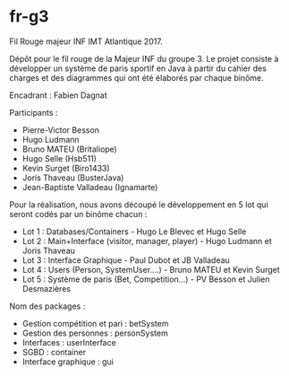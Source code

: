 # fr-g3
Fil Rouge majeur INF IMT Atlantique 2017. 

Dépôt pour le fil rouge de la Majeur INF du groupe 3. Le projet consiste à développer un système de paris sportif en Java à partir du cahier des charges et des diagrammes qui ont été élaborés par chaque binôme. 

Encadrant : Fabien Dagnat

Participants : 
 - Pierre-Victor Besson
 - Hugo Ludmann
 - Bruno MATEU (Britaliope)
 - Hugo Selle (Hsb511)
 - Kevin Surget (Biro1433)
 - Joris Thaveau (BusterJava)
 - Jean-Baptiste Valladeau (Ignamarte)




Pour la réalisation, nous avons découpé le développement en 5 lot qui seront codés par un binôme chacun :
 - Lot 1 : Databases/Containers - Hugo Le Blevec et Hugo Selle
 - Lot 2 : Main+Interface (visitor, manager, player) - Hugo Ludmann et Joris Thaveau
 - Lot 3 : Interface Graphique - Paul Dubot et JB Valladeau
 - Lot 4 : Users (Person, SystemUser....) - Bruno MATEU et Kevin Surget
 - Lot 5 : Système de paris (Bet, Competition...) - PV Besson et Julien Desmazières


Nom des packages :

- Gestion compétition et pari : betSystem
- Gestion des personnes : personSystem
- Interfaces : userInterface
- SGBD : container 
- Interface graphique : gui
